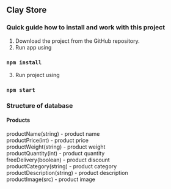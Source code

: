 ## Clay Store

<h3> Quick guide how to install and work with this project </h3>

1. Download the project from the GitHub repository.
2. Run app using

### `npm install`

3. Run project using

### `npm start`

<h3> Structure of database </h3>

<h4> Products </h4>
productName(string) - product name </br>
productPrice(int) - product price  </br>
productWeight(string) - product weight  </br>
productQuantity(int) - product quantity  </br>
freeDelivery(boolean) - product discount  </br>
productCategory(string) - product category  </br>
productDescription(string) - product description  </br>
productImage(src) - product image
